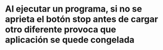 # Al ejecutar un programa, si no se aprieta el botón stop antes de cargar otro diferente provoca que aplicación se quede congelada
